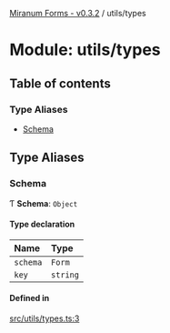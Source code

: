 [Miranum Forms - v0.3.2](../documentation.md) / utils/types

# Module: utils/types

## Table of contents

### Type Aliases

- [Schema](utils_types.md#schema)

## Type Aliases

### Schema

Ƭ **Schema**: `Object`

#### Type declaration

| Name | Type |
| :------ | :------ |
| `schema` | `Form` |
| `key` | `string` |

#### Defined in

[src/utils/types.ts:3](https://github.com/FlowSquad/miranum-vs-code-forms/blob/f821aa6/src/utils/types.ts#L3)

